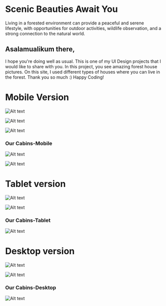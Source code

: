 # Scenic Beauties Await You
Living in a forested environment can provide a peaceful and serene lifestyle, with opportunities for outdoor activities, wildlife observation, and a strong connection to the natural world.

## Asalamualikum there,

I hope you're doing well as usual. This is one of my UI Design projects that I would like to share with you. In this project, you see amazing forest house pictures. On this site, I used different types of houses where you can live in the forest. Thank you so much :) Happy Coding!


# Mobile Version

![Alt text](Mobile-1.png)

![Alt text](Mobile-2.png)

![Alt text](Mobile-3.png)

### Our Cabins-Mobile

![Alt text](Mobile-4.png)

![Alt text](Mobile-5.png)


# Tablet version

![Alt text](Tablet-1.png)

![Alt text](Tablet-2.png)

### Our Cabins-Tablet

![Alt text](Tablet-3.png)


# Desktop version

![Alt text](<Screenshot 2023-08-17 105958.png>)

![Alt text](Screenshot-1.png)

### Our Cabins-Desktop

![Alt text](Screenshot.png)
